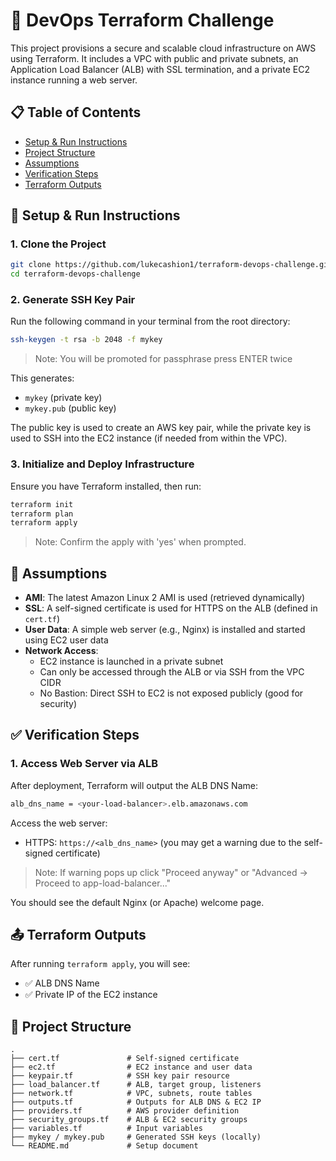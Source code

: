 # 🚀 DevOps Terraform Challenge

This project provisions a secure and scalable cloud infrastructure on AWS using Terraform. It includes a VPC with public and private subnets, an Application Load Balancer (ALB) with SSL termination, and a private EC2 instance running a web server.

## 📋 Table of Contents
- [Setup & Run Instructions](#-setup--run-instructions)
- [Project Structure](#-project-structure)
- [Assumptions](#-assumptions)
- [Verification Steps](#-verification-steps)
- [Terraform Outputs](#-terraform-outputs)

## 🔧 Setup & Run Instructions

### 1. Clone the Project
```bash
git clone https://github.com/lukecashion1/terraform-devops-challenge.git
cd terraform-devops-challenge
```

### 2. Generate SSH Key Pair
Run the following command in your terminal from the root directory:
```bash
ssh-keygen -t rsa -b 2048 -f mykey
```
> Note: You will be promoted for passphrase press ENTER twice

This generates:
- `mykey` (private key)
- `mykey.pub` (public key)

The public key is used to create an AWS key pair, while the private key is used to SSH into the EC2 instance (if needed from within the VPC).

### 3. Initialize and Deploy Infrastructure
Ensure you have Terraform installed, then run:
```bash
terraform init
terraform plan
terraform apply
```
> Note: Confirm the apply with 'yes' when prompted.

## 📌 Assumptions

- **AMI**: The latest Amazon Linux 2 AMI is used (retrieved dynamically)
- **SSL**: A self-signed certificate is used for HTTPS on the ALB (defined in `cert.tf`)
- **User Data**: A simple web server (e.g., Nginx) is installed and started using EC2 user data
- **Network Access**:
  - EC2 instance is launched in a private subnet
  - Can only be accessed through the ALB or via SSH from the VPC CIDR
  - No Bastion: Direct SSH to EC2 is not exposed publicly (good for security)

## ✅ Verification Steps

### 1. Access Web Server via ALB
After deployment, Terraform will output the ALB DNS Name:
```bash
alb_dns_name = <your-load-balancer>.elb.amazonaws.com
```

Access the web server:
- HTTPS: `https://<alb_dns_name>` (you may get a warning due to the self-signed certificate)

> Note: If warning pops up click "Proceed anyway" or "Advanced → Proceed to app-load-balancer..."

You should see the default Nginx (or Apache) welcome page.


## 📤 Terraform Outputs
After running `terraform apply`, you will see:
- ✅ ALB DNS Name
- ✅ Private IP of the EC2 instance

## 📁 Project Structure
```
.
├── cert.tf               # Self-signed certificate
├── ec2.tf                # EC2 instance and user data
├── keypair.tf            # SSH key pair resource
├── load_balancer.tf      # ALB, target group, listeners
├── network.tf            # VPC, subnets, route tables
├── outputs.tf            # Outputs for ALB DNS & EC2 IP
├── providers.tf          # AWS provider definition
├── security_groups.tf    # ALB & EC2 security groups
├── variables.tf          # Input variables
├── mykey / mykey.pub     # Generated SSH keys (locally)
└── README.md             # Setup document